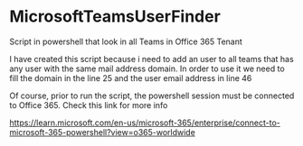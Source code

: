 # MicrosoftTeamsUserFinder
Script in powershell that look in all Teams in Office 365 Tenant


I have created this script because i need to add an user to all teams that has any user with the same mail address domain. 
In order to use it we need to fill the domain in the line 25 and the user email address in line 46

Of course, prior to run the script, the powershell session must be connected to Office 365.
Check this link for more info

https://learn.microsoft.com/en-us/microsoft-365/enterprise/connect-to-microsoft-365-powershell?view=o365-worldwide


